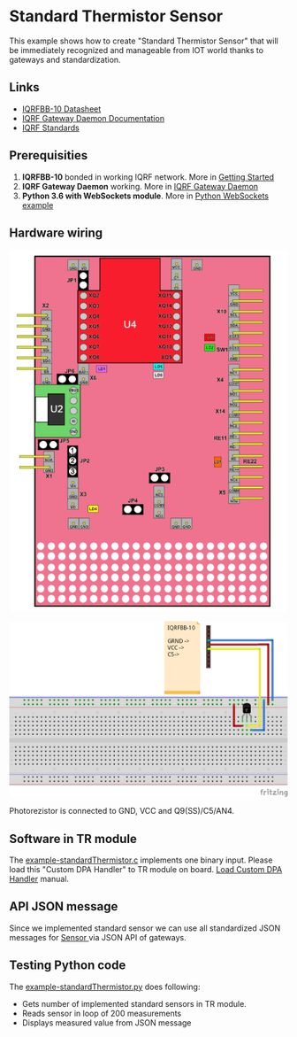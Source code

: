 # Standard Thermistor Sensor

This example shows how to create "Standard Thermistor Sensor" that will be immediately recognized and manageable from IOT world thanks to gateways and standardization.

## Links

* [IQRFBB-10 Datasheet](../../IQRFBB10-Datasheet.md)
* [IQRF Gateway Daemon Documentation](https://docs.iqrfsdk.org/iqrf-gateway-daemon/index.html)
* [IQRF Standards](https://www.iqrfalliance.org/techDocs/)

## Prerequisities

1. **IQRFBB-10** bonded in working IQRF network. More in [Getting Started](../../README.md)
2. **IQRF Gateway Daemon** working. More in [IQRF Gateway Daemon](../../IqrfGatewayDaemon.md)
3. **Python 3.6 with WebSockets module**. More in [Python WebSockets example](../../IqrfGatewayDaemon.md#python-websocket-example)

## Hardware wiring

![](../../files/datasheet/layout.png)

![](example-standardThermistor_bb.png)

Photorezistor is connected to GND, VCC and Q9(SS)/C5/AN4.

## Software in TR module

The [example-standardThermistor.c](example-standardThermistor.c) implements one binary input.
Please load this "Custom DPA Handler" to TR module on board. [Load Custom DPA Handler](../../SetupIqrfNetwork.md#load-custom-dpa-handler) manual.

## API JSON message

Since we implemented standard sensor we can use all standardized JSON messages for [Sensor ](https://docs.iqrfsdk.org/iqrf-gateway-daemon/api.html#sensor) via JSON API of gateways.

## Testing Python code

The [example-standardThermistor.py](example-standardThermistor.py) does following:

- Gets number of implemented standard sensors in TR module.
- Reads sensor in loop of 200 measurements
- Displays measured value from JSON message

